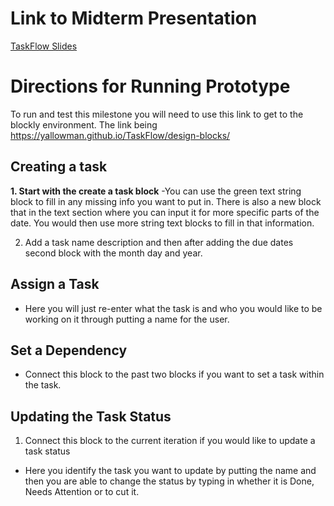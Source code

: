 # Link to Midterm Presentation
[TaskFlow Slides](https://docs.google.com/presentation/d/1FVmqdsD7Z62_QzUZkrdsjwdCT_HNtBvu/edit?usp=sharing&ouid=113901356202814530599&rtpof=true&sd=true)

# Directions for Running Prototype

To run and test this milestone you will need to use this link to get to the blockly environment. The link being https://yallowman.github.io/TaskFlow/design-blocks/ 

## Creating a task
**1. Start with the create a task block**
-You can use the green text string block to fill in any missing info you want to put in. There is also a new block that in the text section where you can input it for more specific parts of the date. You would then use more string text blocks to fill in that information.

2. Add a task name description and then after adding the due dates second block with the month day and year.

## Assign a Task
- Here you will just re-enter what the task is and who you would like to be working on it through putting a name for the user.

## Set a Dependency 
- Connect this block to the past two blocks if you want to set a task within the task.

## Updating the Task Status
1. Connect this block to the current iteration if you would like to update a task status
- Here you identify the task you want to update by putting the name and then you are able to change the status by typing in whether it is Done, Needs Attention or to cut it.
